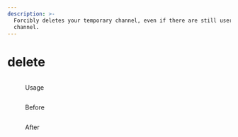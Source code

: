 ```yaml
---
description: >-
  Forcibly deletes your temporary channel, even if there are still users in the
  channel.
---
```


# delete

<figure><img src="../../.gitbook/assets/image (66).png" alt=""><figcaption><p>Usage</p></figcaption></figure>

<figure><img src="../../.gitbook/assets/image (67).png" alt=""><figcaption><p>Before</p></figcaption></figure>

<figure><img src="../../.gitbook/assets/image (68).png" alt=""><figcaption><p>After</p></figcaption></figure>
